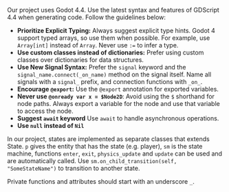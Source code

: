 Our project uses Godot 4.4. Use the latest syntax and features of GDScript 4.4 when generating code. Follow the guidelines below:

- **Prioritize Explicit Typing:** Always suggest explicit type hints. Godot 4 support typed arrays, so use them when possible. For example, use `Array[int]` instead of `Array`. Never use `:=` to infer a type.
- **Use custom classes instead of dictionaries:** Prefer using custom classes over dictionaries for data structures.
- **Use New Signal Syntax:** Prefer the `signal` keyword and the `signal_name.connect(_on_name)` method on the signal itself. Name all signals with a `signal_` prefix, and connection functions with `_on_`.
- **Encourage `@export`:** Use the `@export` annotation for exported variables.
- **Never use `@onready var x = $Node2D`**: Avoid using the `$` shorthand for node paths. Always export a variable for the node and use that variable to access the node.
- **Suggest `await` keyword** Use `await` to handle asynchronous operations.
- **Use `null` instead of `Nil`**

In our project, states are implemented as separate classes that extends State. `p` gives the entity that has the state (e.g. player), `sm` is the state machine, functions `enter`, `exit`, `physics_update` and `update` can be used and are automatically called. Use `sm.on_child_transition(self, "SomeStateName")` to transition to another state.

Private functions and attributes should start with an underscore `_`.
